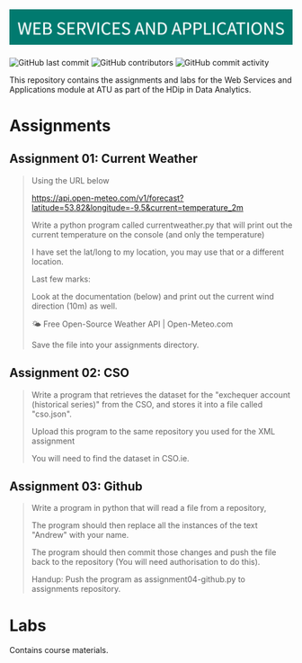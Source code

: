 ![Banner Image](/markdown-image-files/WEB_SERVICES_AND_APPLICATIONS.png)
---
![GitHub last commit](https://img.shields.io/github/last-commit/damienfarrell/wsaa-coursework)
![GitHub contributors](https://img.shields.io/github/contributors/damienfarrell/wsaa-coursework)
![GitHub commit activity](https://img.shields.io/github/commit-activity/w/damienfarrell/wsaa-coursework)

This repository contains the assignments and labs for the Web Services and Applications module at ATU as part of the HDip in Data Analytics.

# **Assignments**

## **Assignment 01: Current Weather**

> Using the URL below
> 
> https://api.open-meteo.com/v1/forecast?latitude=53.82&longitude=-9.5&current=temperature_2m
> 
> Write a python program called currentweather.py that will print out the current temperature on the console (and only the temperature)
> 
> I have set the lat/long to my location, you may use that or a different location.
> 
> Last few marks:
> 
> Look at the documentation (below) and print out the current wind direction (10m) as well.
> 
> 🌤️ Free Open-Source Weather API | Open-Meteo.com
> 
> Save the file into your assignments directory.

## **Assignment 02: CSO**

> Write a program that retrieves the dataset for the "exchequer account (historical series)" from the CSO, and stores it into a file called "cso.json".
> 
> Upload this program to the same repository you used for the XML assignment
> 
> You will need to find the dataset in CSO.ie.

## **Assignment 03: Github**

> Write a program in python that will read a file from a repository,
> 
> The program should then replace all the instances of the text "Andrew" with your name.
> 
> The program should then commit those changes and push the file back to the repository (You will need authorisation to do this).
> 
> Handup: Push the program as assignment04-github.py to assignments repository.

# **Labs**

Contains course materials.